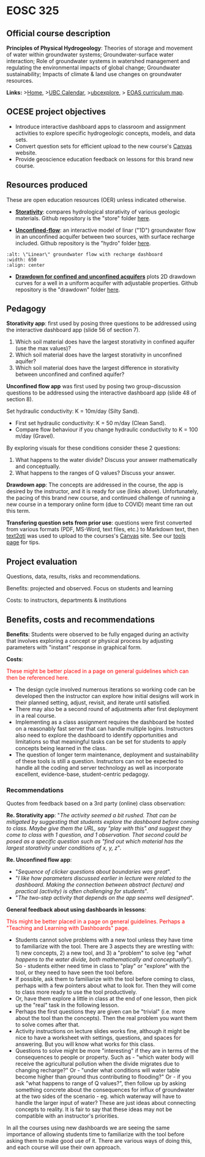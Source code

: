 # EOSC 325

## Official course description

**Principles of Physical Hydrogeology**: Theories of storage and movement of water within groundwater systems; Groundwater-surface water interaction; Role of groundwater systems in watershed management and regulating the environmental impacts of global change; Groundwater sustainability; Impacts of climate & land use changes on groundwater resources.

**Links:**
\>[Home](https://www.eoas.ubc.ca/academics/courses/eosc325),
\>[UBC Calendar](https://courses.students.ubc.ca/cs/courseschedule?pname=subjarea&tname=subj-course&dept=EOSC&course=325),
\>[ubcexplore](https://ubcexplorer.io/course/EOSC/325),
\> [EOAS curriculum map](https://www.eoas.ubc.ca/~quest/eoas-only.html).

## OCESE project objectives

* Introduce interactive dashboard apps to classroom and assignment activities to explore specific hydrogeologic concepts, models, and data sets.
* Convert question sets for efficient upload to the new course's [Canvas](https://about.canvas.ubc.ca/) website.
* Provide geoscience education feedback on lessons for this brand new course.

## Resources produced

These are open education resources (OER) unless indicated otherwise.

* **[Storativity](https://dashboard.eoastest.xyz/store)**: compares hydrological storativity of various geologic materials. Github repository is the "store" folder [here](https://github.com/phaustin/addon_containers).

* **[Unconfined-flow](https://dashboard.eoastest.xyz/hydro)**: an interactive model of linar ("1D") groundwater flow in an unconfined acquifer between two sources, with surface recharge included. Github repository is the "hydro" folder [here](https://github.com/phaustin/addon_containers).

```{image} images/flowapp.png
:alt: \"Linear\" groundwater flow with recharge dashboard
:width: 650
:align: center
```

* **[Drawdown for confined and unconfined acquifers](https://dashboard.eoastest.xyz/drawdown)** plots 2D drawdown curves for a well in a uniform acquifer with adjustable properties. Github repository is the "drawdown" folder [here](https://github.com/phaustin/addon_containers).

## Pedagogy

**Storativity app**: first used by posing three questions to be addressed using the interactive dashboard app (slide 56 of section 7).

1. Which soil material does have the largest storativity in confined aquifer (use the max values)?
2. Which soil material does have the largest storativity in unconfined aquifer?
3. Which soil material does have the largest difference in storativity between unconfined and confined aquifer?

**Unconfined flow app** was first used by posing two group-discussion questions to be addressed using the interactive dashboard app (slide 48 of section 8).

Set hydraulic conductivity: K = 10m/day (Silty Sand).
* First set hydraulic conductivity: K = 50 m/day (Clean Sand).
* Compare flow behaviour if you change hydraulic conductivity to K = 100 m/day (Gravel).

By exploring visuals for these conditions consider these 2 questions:
1. What happens to the water divide? Discuss your answer mathematically and conceptually.
2. What happens to the ranges of Q values? Discuss your answer.

**Drawdown app**: The concepts are addressed in the course, the app is desired by the instructor, and it is ready for use (links above). Unfortunately, the pacing of this brand new course, and continued challenge of running a new course in a temporary online form (due to COVID) meant time ran out this term.

**Transfering question sets from prior use**: questions were first converted from various formats (PDF, MS-Word, text files, etc.) to Markdown text, then [text2qti](https://github.com/gpoore/text2qti) was used to upload to the courses's [Canvas](https://about.canvas.ubc.ca/) site. See our [tools page](tools.md) for tips.

## Project evaluation

Questions, data, results, risks and recommendations.

Benefits: projected and observed. Focus on students and learning

Costs: to instructors, departments & institutions

## Benefits, costs and recommendations

**Benefits**: Students were observed to be fully engaged during an activity that involves exploring a concept or physical process by adjusting parameters with "instant" response in graphical form.

**Costs**:

<span style="color:red">These might be better placed in a page on general guidelines which can then be referenced here.</span>

* The design cycle involved numerous iterations so working code can be developed then the instructor can explore how initial designs will work in their planned setting, adjust, revisit, and iterate until satisfied.
* There may also be a second round of adjustments after first deployment in a real course.
* Implementing as a class assignment requires the dashboard be hosted on a reasonably fast server that can handle multiple logins. Instructors also need to explore the dashboard to identify opportunities and limitations so that meaningful tasks can be set for students to apply concepts being learned in the class.
* The question of longer term maintenance, deployment and sustainability of these tools is still a question. Instructors can not be expected to handle all the coding and server technology as well as incorporate excellent, evidence-base, student-centric pedagogy. 

### Recommendations

Quotes from feedback based on a 3rd party (online) class observation:

**Re. Storativity app**: "_The activity seemed a bit rushed. That can be mitigated by suggesting that students explore the dashboard before coming to class. Maybe give them the URL, say "play with this" and suggest they come to class with 1 question, and 1 observation. That second could be posed as a specific question such as "find out which material has the largest storativity under conditions of x, y, z_".

**Re. Unconfined flow app**:

* "_Sequence of clicker questions about boundaries was great_".
* "_I like how parameters discussed earlier in lecture were related to the dashboard. Making the connection between abstract (lecture) and practical (activity) is often challenging for students_".
* "_The two-step activity that depends on the app seems well designed_".

**General feedback about using dashboards in lessons**:

<span style="color:red">This might be better placed in a page on general guidelines. Perhaps a "Teaching and Learning with Dashboards" page.</span> 

* Students cannot solve problems with a new tool unless they have time to familiarize with the tool. There are 3 aspects they are wrestling with: 1) new concepts, 2) a new tool, and 3) a "problem" to solve (eg "_what happens to the water divide, both mathematically and conceptually_"). So - students either need time in class to "play" or "explore" with the tool, or they need to have seen the tool before.
* If possible, ask them to familiarize with the tool before coming to class, perhaps with a few pointers about what to look for. Then they will come to class more ready to use the tool productively.
* Or, have them explore a little in class at the end of one lesson, then pick up the "real" task in the following lesson.
* Perhaps the first questions they are given can be "trivial" (i.e. more about the tool than the concepts). Then the real problem you want them to solve comes after that.
* Activity instructions on lecture slides works fine, although it might be nice to have a worksheet with settings, questions, and spaces for answering. But you will know what works for this class.
* Questions to solve might be more "interesting" if they are in terms of the consequences to people or property. Such as - "which water body will receive the agricultural pollution when the divide migrates due to changing recharge?" Or - "under what conditions will water table become higher than ground thus contributing to flooding?" Or - if you ask "what happens to range of Q values?", then follow up by asking something concrete about the consequences for influx of groundwater at the two sides of the scenario - eg. which waterway will have to handle the larger input of water? These are just ideas about connecting concepts to reality. It is fair to say that these ideas may not be compatible with an instructor's priorities. 

In all the courses using new dashboards we are seeing the same importance of allowing students time to familiarize with the tool before asking them to make good use of it. There are various ways of doing this, and each course will use their own approach. 